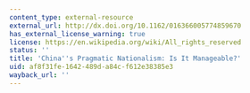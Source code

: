 ```yaml
---
content_type: external-resource
external_url: http://dx.doi.org/10.1162/016366005774859670
has_external_license_warning: true
license: https://en.wikipedia.org/wiki/All_rights_reserved
status: ''
title: 'China''s Pragmatic Nationalism: Is It Manageable?'
uid: af8f31fe-1642-489d-a84c-f612e38385e3
wayback_url: ''
---
```


